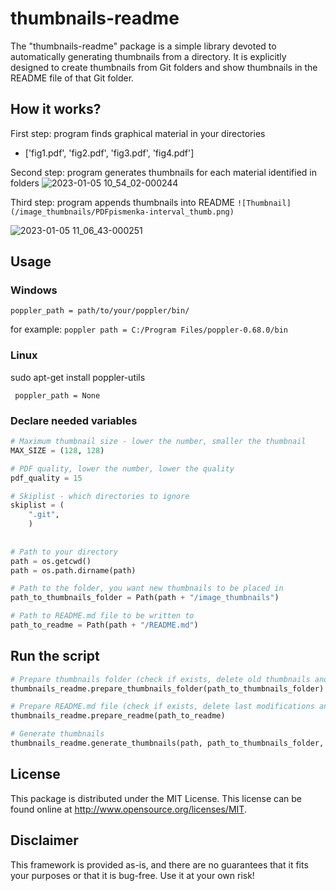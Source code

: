 # thumbnails-readme

The "thumbnails-readme" package is a simple library devoted to automatically generating thumbnails from a directory. It is explicitly designed to create thumbnails from Git folders and show thumbnails in the README file of that Git folder.

## How it works?

First step: program finds graphical material in your directories
* ['fig1.pdf', 'fig2.pdf', 'fig3.pdf', 'fig4.pdf']

Second step: program generates thumbnails for each material identified in folders
![2023-01-05 10_54_02-000244](https://user-images.githubusercontent.com/33880044/210753771-7612a1c4-c7ec-4c75-9033-69652b816841.png)

Third step: program appends thumbnails into README
`![Thumbnail](/image_thumbnails/PDFpismenka-interval_thumb.png)`

![2023-01-05 11_06_43-000251](https://user-images.githubusercontent.com/33880044/210754629-b974ba51-781e-4f32-9ce9-519b57a8bfd0.png)

## Usage

### Windows
``` poppler_path = path/to/your/poppler/bin/ ```

for example: ```poppler path = C:/Program Files/poppler-0.68.0/bin```
### Linux
sudo apt-get install poppler-utils

``` poppler_path = None```

### Declare needed variables

``` python
# Maximum thumbnail size - lower the number, smaller the thumbnail
MAX_SIZE = (128, 128)

# PDF quality, lower the number, lower the quality
pdf_quality = 15 

# Skiplist - which directories to ignore
skiplist = (
    ".git",
    )
    
    
# Path to your directory
path = os.getcwd()
path = os.path.dirname(path)

# Path to the folder, you want new thumbnails to be placed in
path_to_thumbnails_folder = Path(path + "/image_thumbnails")

# Path to README.md file to be written to
path_to_readme = Path(path + "/README.md")
```

## Run the script

``` python
# Prepare thumbnails folder (check if exists, delete old thumbnails and create new ones)
thumbnails_readme.prepare_thumbnails_folder(path_to_thumbnails_folder)

# Prepare README.md file (check if exists, delete last modifications and place newly generated ones)
thumbnails_readme.prepare_readme(path_to_readme)

# Generate thumbnails
thumbnails_readme.generate_thumbnails(path, path_to_thumbnails_folder, path_to_readme, MAX_SIZE, pdf_quality, skiplist)
```

## License

This package is distributed under the MIT License. This license can be found online at <http://www.opensource.org/licenses/MIT>.

## Disclaimer

This framework is provided as-is, and there are no guarantees that it fits your purposes or that it is bug-free. Use it at your own risk!
